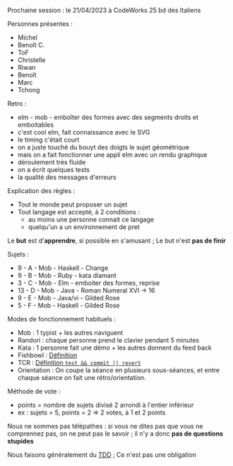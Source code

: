 Prochaine session : le 21/04/2023 à CodeWorks 25 bd des Italiens

Personnes présentes :
- Michel
- Benoît C.
- ToF
- Christelle
- Riwan
- Benoît
- Marc
- Tchong

Retro :
- elm - mob - emboîter des formes avec des segments droits et emboitables  
- c'est cool elm, fait connaissance avec le SVG
- le timing c'était court
- on a juste touché du bouyt des doigts le sujet géométrique
- mais on a fait fonctionner une appli elm avec un rendu graphique
- déroulement très fluide
- on a écrit quelques tests
- la qualité des messages d'erreurs

Explication des règles :
- Tout le monde peut proposer un sujet
- Tout langage est accepté, à 2 conditions :
  - au moins une personne connait ce langage
  - quelqu'un a un environnement de pret

Le **but** est d'**apprendre**, si possible en s'amusant ;
Le but n'est **pas de finir**

Sujets :
- 9 - A - Mob - Haskell - Change
- 9 - B - Mob - Ruby - kata diamant
- 3 - C - Mob - Elm - emboiter des formes, reprise
- 13 - D - Mob - Java - Roman Numeral XVI -> 16 
- 9 - E - Mob - Java/vi - Gilded Rose
- 5 - F - Mob - Haskell - Gilded Rose

Modes de fonctionnement habituels :
- Mob : 1 typist + les autres naviguent
- Randori : chaque personne prend le clavier pendant 5 minutes
- Kata : 1 personne fait une démo + les autres donnent du feed back
- Fishbowl : [Définition](https://en.wikipedia.org/wiki/Fishbowl_(conversation))
- TCR : [Définition `test && commit || revert`](https://medium.com/@kentbeck_7670/test-commit-revert-870bbd756864)
- Orientation : On coupe la séance en plusieurs sous-séances,
  et entre chaque séance on fait une rétro/orientation.

Méthode de vote :
- points = nombre de sujets divisé 2 arrondi à l'entier inférieur
- ex : sujets = 5, points = 2 => 2 votes, à 1 et 2 points

Nous ne sommes pas télépathes :
si vous ne dites pas que vous ne comprennez pas, on ne peut pas le savoir ;
il n'y a donc **pas de questions stupides**

Nous faisons généralement du [TDD](https://fr.wikipedia.org/wiki/Test_driven_development) ;
Ce n'est pas une obligation
